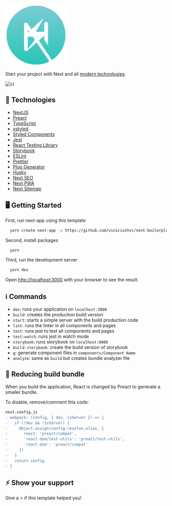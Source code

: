 
  <img  src="https://raw.githubusercontent.com/viniciushvc/next-boilerplate/master/public/img/icon-192.png" />


Start your project with Next and all <a href='#--technologies'>modern technologies</a>.

![ci](https://github.com/viniciushvc/next-boilerplate/workflows/ci/badge.svg)

## 🚀  Technologies

-  [NextJS](https://nextjs.org/)
-  [Preact](https://preactjs.com/)
-  [TypeScript](https://www.typescriptlang.org/)
-  [xstyled](https://xstyled.dev/)
-  [Styled Components](https://styled-components.com/)
-  [Jest](https://jestjs.io/)
-  [React Testing Library](https://testing-library.com/docs/react-testing-library/intro)
-  [Storybook](https://storybook.js.org/)
-  [ESLint](https://eslint.org/)
-  [Prettier](https://prettier.io/)
-  [Plop Generator](https://plopjs.com/)
-  [Husky](https://github.com/typicode/husky)
-  [Next SEO](https://github.com/garmeeh/next-seo)
-  [Next PWA](https://github.com/shadowwalker/next-pwa)
-  [Next Sitemap](https://github.com/iamvishnusankar/next-sitemap)


## :desktop_computer: Getting Started

First, run next-app using this template

```bash
  yarn create next-app -e https://github.com/viniciushvc/next-boilerplate my-app
```

Second, install packages

```bash
  yarn
```

Third, run the development server

```bash
  yarn dev
```

Open [http://localhost:3000](http://localhost:3000) with your browser to see the result.

## :information_source: Commands

-  `dev`: runs your application on `localhost:3000`
-  `build`: creates the production build version
-  `start`: starts a simple server with the build production code
-  `lint`: runs the linter in all components and pages
-  `test`: runs jest to test all components and pages
-  `test:watch`: runs jest in watch mode
-  `storybook`: runs storybook on `localhost:6006`
-  `build-storybook`: create the build version of storybook
-  `g`: generate component files in `components/Component Name`
-  `analyze`: same as `build` but creates bundle analyzer file

## :stars: Reducing build bundle

When you build the application, React is changed by Preact to generate a smaller bundle.

To disable, remove/comment this code:

``` diff
next.config.js
- webpack: (config, { dev, isServer }) => {
-   if (!dev && !isServer) {
-     Object.assign(config.resolve.alias, {
-       react: 'preact/compat',
-       'react-dom/test-utils': 'preact/test-utils',
-       'react-dom': 'preact/compat'
-     })
-   }
-   return config
- }
```

## :zap: Show your support

Give a ⭐️ if this template helped you!
